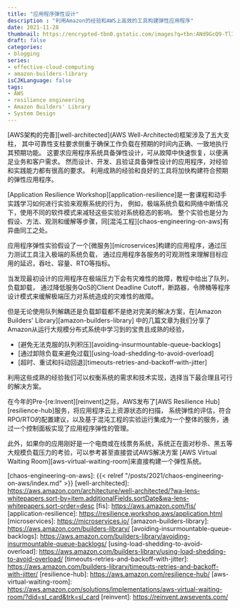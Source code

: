 ```yaml
---
title: "应用程序弹性设计"
description : "利用Amazon的经验和AWS上高效的工具构建弹性应用程序"
date: 2021-11-28
thumbnail: https://encrypted-tbn0.gstatic.com/images?q=tbn:ANd9GcQ9-TlIqnY2-cpKRTjs_zRfBhNFW1jhlf_1jQ&usqp=CAU
draft: false
categories:
- blogging
series:
- effective-cloud-computing
- amazon-builders-library
isCJKLanguage: false
tags:
- AWS
- resilience engineering
- Amazon Builders' Library
- System Design
---
```


[AWS架构的完善][well-architected](AWS Well-Architected)框架涉及了五大支柱，
其中可靠性支柱要求侧重于确保工作负载在预期的时间内正确、一致地执行其预期功能。
这要求应用程序系统具备弹性设计，可从故障中快速恢复，以便满足业务和客户需求。
然而设计、开发、且验证具备弹性设计的应用程序，对经验和实践能力都有很高的要求。
利用成熟的经验和良好的工具将加快构建符合预期的弹性应用程序。

<!--more-->

[Application Resilience Workshop][application-resilience]是一套课程和动手实践学习如何进行实验来观察系统的行为，
例如，极端系统负载和网络中断情况下，使用不同的软件模式来减轻这些实验对系统稳态的影响。
整个实验也是分为假设、方法、观测和缓解等步骤，同[混沌工程][chaos-engineering-on-aws]有异曲同工之处。

应用程序弹性实验假设了一个[微服务][microservices]构建的应用程序，通过压力测试工具注入极端的系统负载，
通过应用程序各服务的可观测性来理解目标应用的延迟，吞吐、容量、RTO等指标。

当发现最初设计的应用程序在极端压力下会有灾难性的故障，教程中给出了队列，负载卸载，
通过降低服务QoS的Client Deadline Cutoff，断路器，令牌桶等程序设计模式来缓解极端压力对系统造成的灾难性的故障。

但是无论使用队列解耦还是负载卸载都不是绝对完美的解决方案，在[Amazon Builders' Library][amazon-builders-library]
中的几篇文章为我们分享了Amazon从运行大规模分布式系统中学习到的宝贵且成熟的经验，

- [避免无法克服的队列积压][avoiding-insurmountable-queue-backlogs]
- [通过卸除负载来避免过载][using-load-shedding-to-avoid-overload]
- [超时、重试和抖动回退][timeouts-retries-and-backoff-with-jitter]
 
利用这些成熟的经验我们可以权衡系统的需求和技术实现，选择当下最合理且可行的解决方案。

在今年的Pre-[re:Invent][reinvent]之际，AWS发布了[AWS Resilience Hub][resilience-hub]服务，将应用程序云上资源状态的扫描，
系统弹性的评估，符合RPO/RTO的配置建议，以及基于混沌工程的实验运行集成为一个整体的服务，通过一个控制面板实现了应用程序弹性的管理。

此外，如果你的应用刚好是一个电商或在线票务系统，系统正在面对秒杀、黑五等大规模负载压力的考验，可以参考甚至直接尝试AWS解决方案
[AWS Virtual Waiting Room][aws-virtual-waiting-room]来直接构建一个弹性系统。

[chaos-engineering-on-aws]: {{< relref "/posts/2021/chaos-engineering-on-aws/index.md" >}}
[well-architected]: https://aws.amazon.com/architecture/well-architected/?wa-lens-whitepapers.sort-by=item.additionalFields.sortDate&wa-lens-whitepapers.sort-order=desc
[fis]: https://aws.amazon.com/fis/
[application-resilience]: https://resilience.workshop.aws/application.html
[microservices]: https://microservices.io/
[amazon-builders-library]: https://aws.amazon.com/builders-library/
[avoiding-insurmountable-queue-backlogs]: https://aws.amazon.com/builders-library/avoiding-insurmountable-queue-backlogs/
[using-load-shedding-to-avoid-overload]: https://aws.amazon.com/builders-library/using-load-shedding-to-avoid-overload/
[timeouts-retries-and-backoff-with-jitter]: https://aws.amazon.com/builders-library/timeouts-retries-and-backoff-with-jitter/
[resilience-hub]: https://aws.amazon.com/resilience-hub/
[aws-virtual-waiting-room]: https://aws.amazon.com/solutions/implementations/aws-virtual-waiting-room/?did=sl_card&trk=sl_card
[reinvent]: https://reinvent.awsevents.com/